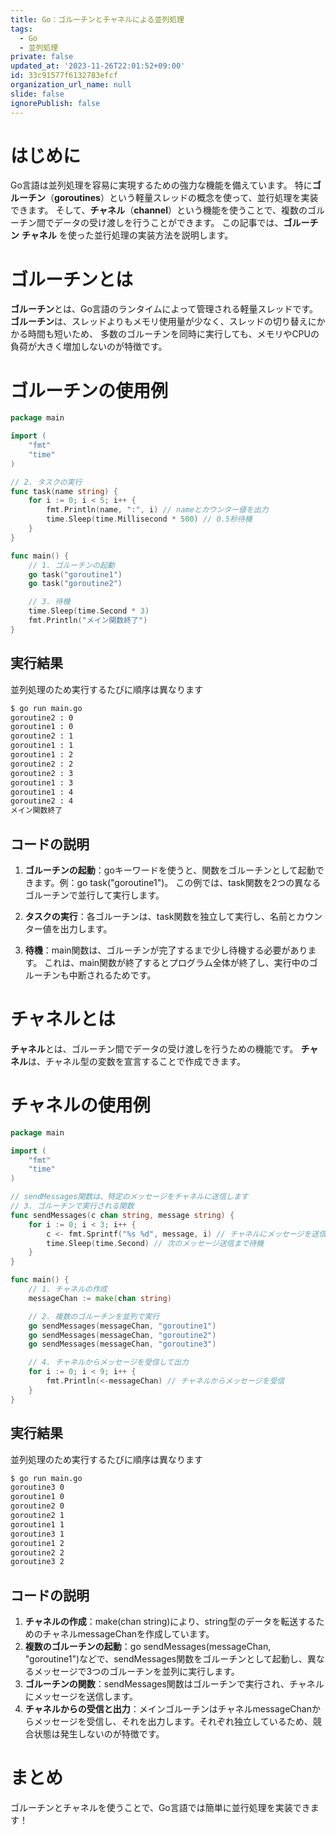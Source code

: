 ```yaml
---
title: Go：ゴルーチンとチャネルによる並列処理
tags:
  - Go
  - 並列処理
private: false
updated_at: '2023-11-26T22:01:52+09:00'
id: 33c91577f6132783efcf
organization_url_name: null
slide: false
ignorePublish: false
---
```

# はじめに
Go言語は並列処理を容易に実現するための強力な機能を備えています。
特に**ゴルーチン**（**goroutines**）という軽量スレッドの概念を使って、並行処理を実装できます。
そして、**チャネル**（**channel**）という機能を使うことで、複数のゴルーチン間でデータの受け渡しを行うことができます。
この記事では、**ゴルーチン** **チャネル** を使った並行処理の実装方法を説明します。

# ゴルーチンとは
**ゴルーチン**とは、Go言語のランタイムによって管理される軽量スレッドです。
**ゴルーチン**は、スレッドよりもメモリ使用量が少なく、スレッドの切り替えにかかる時間も短いため、
多数のゴルーチンを同時に実行しても、メモリやCPUの負荷が大きく増加しないのが特徴です。

# ゴルーチンの使用例
```go
package main

import (
	"fmt"
	"time"
)

// 2. タスクの実行
func task(name string) {
	for i := 0; i < 5; i++ {
		fmt.Println(name, ":", i) // nameとカウンター値を出力
		time.Sleep(time.Millisecond * 500) // 0.5秒待機
	}
}

func main() {
	// 1. ゴルーチンの起動
	go task("goroutine1")
	go task("goroutine2")

	// 3. 待機
	time.Sleep(time.Second * 3)
	fmt.Println("メイン関数終了")
}
```

## 実行結果
並列処理のため実行するたびに順序は異なります
```sh
$ go run main.go
goroutine2 : 0
goroutine1 : 0
goroutine2 : 1
goroutine1 : 1
goroutine1 : 2
goroutine2 : 2
goroutine2 : 3
goroutine1 : 3
goroutine1 : 4
goroutine2 : 4
メイン関数終了
```

## コードの説明
1. **ゴルーチンの起動**：goキーワードを使うと、関数をゴルーチンとして起動できます。例：go task("goroutine1")。
この例では、task関数を2つの異なるゴルーチンで並行して実行します。

2. **タスクの実行**：各ゴルーチンは、task関数を独立して実行し、名前とカウンター値を出力します。

3. **待機**：main関数は、ゴルーチンが完了するまで少し待機する必要があります。
これは、main関数が終了するとプログラム全体が終了し、実行中のゴルーチンも中断されるためです。

# チャネルとは
**チャネル**とは、ゴルーチン間でデータの受け渡しを行うための機能です。
**チャネル**は、チャネル型の変数を宣言することで作成できます。

# チャネルの使用例
```go
package main

import (
	"fmt"
	"time"
)

// sendMessages関数は、特定のメッセージをチャネルに送信します
// 3. ゴルーチンで実行される関数
func sendMessages(c chan string, message string) {
	for i := 0; i < 3; i++ {
		c <- fmt.Sprintf("%s %d", message, i) // チャネルにメッセージを送信
		time.Sleep(time.Second) // 次のメッセージ送信まで待機
	}
}

func main() {
	// 1. チャネルの作成
	messageChan := make(chan string)

	// 2. 複数のゴルーチンを並列で実行
	go sendMessages(messageChan, "goroutine1")
	go sendMessages(messageChan, "goroutine2")
	go sendMessages(messageChan, "goroutine3")

	// 4. チャネルからメッセージを受信して出力
	for i := 0; i < 9; i++ {
		fmt.Println(<-messageChan) // チャネルからメッセージを受信
	}
}
```

## 実行結果
並列処理のため実行するたびに順序は異なります
```sh
$ go run main.go
goroutine3 0
goroutine1 0
goroutine2 0
goroutine2 1
goroutine1 1
goroutine3 1
goroutine1 2
goroutine2 2
goroutine3 2
```

## コードの説明
1. **チャネルの作成**：make(chan string)により、string型のデータを転送するためのチャネルmessageChanを作成しています。
2. **複数のゴルーチンの起動**：go sendMessages(messageChan, "goroutine1")などで、sendMessages関数をゴルーチンとして起動し、異なるメッセージで3つのゴルーチンを並列に実行します。
3. **ゴルーチンの関数**：sendMessages関数はゴルーチンで実行され、チャネルにメッセージを送信します。
4. **チャネルからの受信と出力**：メインゴルーチンはチャネルmessageChanからメッセージを受信し、それを出力します。それぞれ独立しているため、競合状態は発生しないのが特徴です。

# まとめ
ゴルーチンとチャネルを使うことで、Go言語では簡単に並行処理を実装できます！
